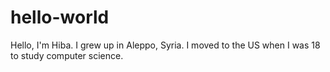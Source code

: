 # hello-world
Hello, I'm Hiba. 
I grew up in Aleppo, Syria.
I moved to the US when I was 18 to study computer science. 
